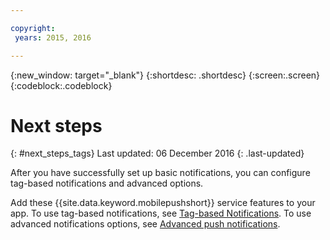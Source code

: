 ```yaml
---

copyright:
 years: 2015, 2016

---
```


{:new_window: target="_blank"}
{:shortdesc: .shortdesc}
{:screen:.screen}
{:codeblock:.codeblock}

# Next steps
{: #next_steps_tags}
Last updated: 06 December 2016
{: .last-updated}

After you have successfully set up basic notifications, you can configure tag-based notifications and advanced options.

Add these {{site.data.keyword.mobilepushshort}} service features to your app.
To use tag-based notifications, see [Tag-based Notifications](c_tag_basednotifications.html).
To use advanced notifications options, see [Advanced push notifications](t_advance_badge_sound_payload.html).

